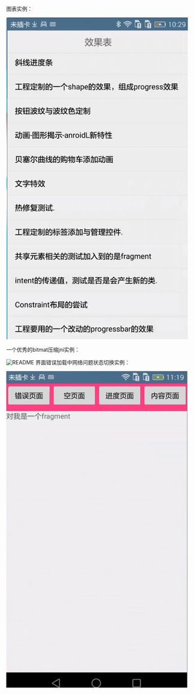 图表实例：


![README](https://github.com/Begin-With-Start/Demoall/blob/master/screenshots/demo.gif)

一个优秀的bitmat压缩jni实例：

![README](https://github.com/Begin-With-Start/Demoall/blob/master/screenshots/demo2.gif)
界面错误加载中网络问题状态切换实例：

![README](https://github.com/Begin-With-Start/Demoall/blob/master/screenshots/demo3.gif)